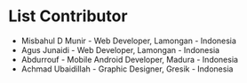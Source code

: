 # List Contributor

- Misbahul D Munir - Web Developer, Lamongan - Indonesia
- Agus Junaidi - Web Developer, Lamongan - Indonesia
- Abdurrouf - Mobile Android Developer, Madura - Indonesia
- Achmad Ubaidillah - Graphic Designer, Gresik - Indonesia
